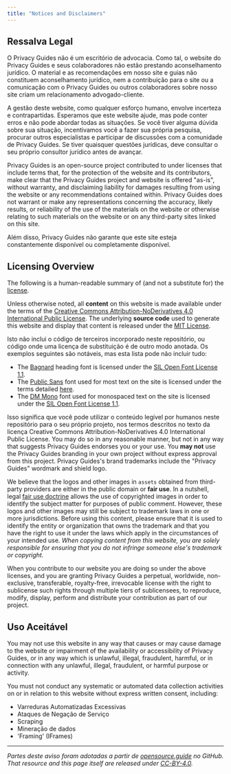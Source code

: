 ```yaml
---
title: "Notices and Disclaimers"
---
```


## Ressalva Legal

O Privacy Guides não é um escritório de advocacia. Como tal, o website do Privacy Guides e seus colaboradores não estão prestando aconselhamento jurídico. O material e as recomendações em nosso site e guias não constituem aconselhamento jurídico, nem a contribuição para o site ou a comunicação com o Privacy Guides ou outros colaboradores sobre nosso site criam um relacionamento advogado-cliente.

A gestão deste website, como qualquer esforço humano, envolve incerteza e contrapartidas. Esperamos que este website ajude, mas pode conter erros e não pode abordar todas as situações. Se você tiver alguma dúvida sobre sua situação, incentivamos você a fazer sua própria pesquisa, procurar outros especialistas e participar de discussões com a comunidade de Privacy Guides. Se tiver quaisquer questões jurídicas, deve consultar o seu próprio consultor jurídico antes de avançar.

Privacy Guides is an open-source project contributed to under licenses that include terms that, for the protection of the website and its contributors, make clear that the Privacy Guides project and website is offered "as-is", without warranty, and disclaiming liability for damages resulting from using the website or any recommendations contained within. Privacy Guides does not warrant or make any representations concerning the accuracy, likely results, or reliability of the use of the materials on the website or otherwise relating to such materials on the website or on any third-party sites linked on this site.

Além disso, Privacy Guides não garante que este site esteja constantemente disponível ou completamente disponível.

## Licensing Overview

<div class="admonition danger" markdown>

The following is a human-readable summary of (and not a substitute for) the [license](/license).

</div>

Unless otherwise noted, all **content** on this website is made available under the terms of the [Creative Commons Attribution-NoDerivatives 4.0 International Public License](https://github.com/privacyguides/privacyguides.org/blob/main/LICENSE). The underlying **source code** used to generate this website and display that content is released under the [MIT License](https://github.com/privacyguides/privacyguides.org/tree/main/LICENSE-CODE).

Isto não inclui o código de terceiros incorporado neste repositório, ou código onde uma licença de substituição é de outro modo anotada. Os exemplos seguintes são notáveis, mas esta lista pode não incluir tudo:

* The [Bagnard](https://github.com/privacyguides/brand/tree/67166ed8b641d8ac1837d0b75329e02ed4056704/fonts/Bagnard) heading font is licensed under the [SIL Open Font License 1.1](https://github.com/privacyguides/brand/blob/67166ed8b641d8ac1837d0b75329e02ed4056704/fonts/Bagnard/LICENSE.txt).
* The [Public Sans](https://github.com/privacyguides/brand/tree/67166ed8b641d8ac1837d0b75329e02ed4056704/fonts/Public%20Sans) font used for most text on the site is licensed under the terms detailed [here](https://github.com/privacyguides/brand/blob/67166ed8b641d8ac1837d0b75329e02ed4056704/fonts/Public%20Sans/LICENSE.txt).
* The [DM Mono](https://github.com/privacyguides/brand/tree/67166ed8b641d8ac1837d0b75329e02ed4056704/fonts/DM%20Mono) font used for monospaced text on the site is licensed under the [SIL Open Font License 1.1](https://github.com/privacyguides/brand/blob/67166ed8b641d8ac1837d0b75329e02ed4056704/fonts/DM%20Mono/LICENSE.txt).

Isso significa que você pode utilizar o conteúdo legível por humanos neste repositório para o seu próprio projeto, nos termos descritos no texto da licença Creative Commons Attribution-NoDerivatives 4.0 International Public License. You may do so in any reasonable manner, but not in any way that suggests Privacy Guides endorses you or your use. You **may not** use the Privacy Guides branding in your own project without express approval from this project. Privacy Guides's brand trademarks include the "Privacy Guides" wordmark and shield logo.

We believe that the logos and other images in `assets` obtained from third-party providers are either in the public domain or **fair use**. In a nutshell, legal [fair use doctrine](https://copyright.gov/fair-use/more-info.html) allows the use of copyrighted images in order to identify the subject matter for purposes of public comment. However, these logos and other images may still be subject to trademark laws in one or more jurisdictions. Before using this content, please ensure that it is used to identify the entity or organization that owns the trademark and that you have the right to use it under the laws which apply in the circumstances of your intended use. *When copying content from this website, you are solely responsible for ensuring that you do not infringe someone else's trademark or copyright.*

When you contribute to our website you are doing so under the above licenses, and you are granting Privacy Guides a perpetual, worldwide, non-exclusive, transferable, royalty-free, irrevocable license with the right to sublicense such rights through multiple tiers of sublicensees, to reproduce, modify, display, perform and distribute your contribution as part of our project.

## Uso Aceitável

You may not use this website in any way that causes or may cause damage to the website or impairment of the availability or accessibility of Privacy Guides, or in any way which is unlawful, illegal, fraudulent, harmful, or in connection with any unlawful, illegal, fraudulent, or harmful purpose or activity.

You must not conduct any systematic or automated data collection activities on or in relation to this website without express written consent, including:

* Varreduras Automatizadas Excessivas
* Ataques de Negação de Serviço
* Scraping
* Mineração de dados
* 'Framing' (IFrames)

---

*Partes deste aviso foram adotadas a partir de [opensource.guide](https://github.com/github/opensource.guide/blob/master/notices.md) no GitHub. That resource and this page itself are released under [CC-BY-4.0](https://creativecommons.org/licenses/by-sa/4.0).*

